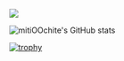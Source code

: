 ![](https://komarev.com/ghpvc/?username=your-github-mitiOOchite&color=lightgrey&style=for-the-badge	)

![mitiOOchite's GitHub stats](https://github-readme-stats.vercel.app/api?username=mitiOOchite&show_icons=true&theme=transparent)

[![trophy](https://github-profile-trophy.vercel.app/?username=mitiOOchite&theme=onedark)](https://github.com/mitiOOchite/github-profile-trophy)

